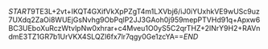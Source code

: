 $START$9TE3L+2vt+IKQT4GXifVkXpPZgT4m1LXVbj6/iJ0iYUxhkVE9wUSc9uz7UXdq2ZaOi8WUEjGsNvhg9ObPqlP2JJ3GAoh0j959mepPTVHd91q+Apxw6BC3UEboXuRczWtvlpNw0xhrar+c4Mveu1O0yS5C2qrTHZ+2INrY9H2+RAVndmE3TZ1GR7b1UrVKX4SLQZl6fx7lr7qgy0Ge1zcYA==$END$